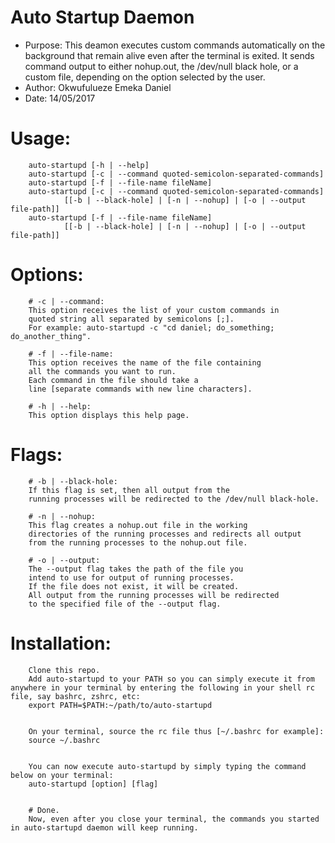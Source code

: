 # Auto Startup Daemon

- Purpose: This deamon executes custom commands automatically on the background that remain alive even after the terminal is exited. It sends command output to either nohup.out, the /dev/null black hole, or a custom file, depending on the option selected by the user.
- Author: Okwufulueze Emeka Daniel
- Date: 14/05/2017


# Usage:
        auto-startupd [-h | --help]
        auto-startupd [-c | --command quoted-semicolon-separated-commands]
        auto-startupd [-f | --file-name fileName]
        auto-startupd [-c | --command quoted-semicolon-separated-commands]
                [[-b | --black-hole] | [-n | --nohup] | [-o | --output file-path]]
        auto-startupd [-f | --file-name fileName]
                [[-b | --black-hole] | [-n | --nohup] | [-o | --output file-path]]

# Options:
        # -c | --command:
        This option receives the list of your custom commands in
        quoted string all separated by semicolons [;].
        For example: auto-startupd -c "cd daniel; do_something; do_another_thing".

        # -f | --file-name:
        This option receives the name of the file containing
        all the commands you want to run.
        Each command in the file should take a
        line [separate commands with new line characters].

        # -h | --help:
        This option displays this help page.

# Flags:
        # -b | --black-hole:
        If this flag is set, then all output from the
        running processes will be redirected to the /dev/null black-hole.

        # -n | --nohup:
        This flag creates a nohup.out file in the working
        directories of the running processes and redirects all output
        from the running processes to the nohup.out file.

        # -o | --output:
        The --output flag takes the path of the file you
        intend to use for output of running processes.
        If the file does not exist, it will be created.
        All output from the running processes will be redirected
        to the specified file of the --output flag.

# Installation:
        Clone this repo.
        Add auto-startupd to your PATH so you can simply execute it from anywhere in your terminal by entering the following in your shell rc file, say bashrc, zshrc, etc:
        export PATH=$PATH:~/path/to/auto-startupd
        

        On your terminal, source the rc file thus [~/.bashrc for example]:
        source ~/.bashrc
        

        You can now execute auto-startupd by simply typing the command below on your terminal:
        auto-startupd [option] [flag]
        

        # Done.
        Now, even after you close your terminal, the commands you started in auto-startupd daemon will keep running.
